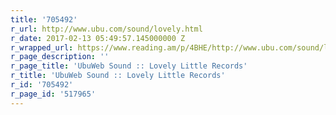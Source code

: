 ```yaml
---
title: '705492'
r_url: http://www.ubu.com/sound/lovely.html
r_date: 2017-02-13 05:49:57.145000000 Z
r_wrapped_url: https://www.reading.am/p/4BHE/http://www.ubu.com/sound/lovely.html
r_page_description: ''
r_page_title: 'UbuWeb Sound :: Lovely Little Records'
r_title: 'UbuWeb Sound :: Lovely Little Records'
r_id: '705492'
r_page_id: '517965'
---
```



